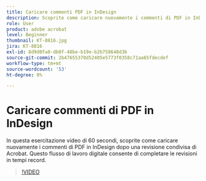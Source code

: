 ```yaml
---
title: Caricare commenti PDF in InDesign
description: Scoprite come caricare nuovamente i commenti di PDF in InDesign dopo una revisione condivisa di Acrobat
role: User
product: adobe acrobat
level: Beginner
thumbnail: KT-8816.jpg
jira: KT-8816
exl-id: 8d9d0fa8-db0f-48be-b19e-b2b758648d3b
source-git-commit: 2b47655370d52405e5773f0358c71aa65fdecdef
workflow-type: tm+mt
source-wordcount: '53'
ht-degree: 0%

---
```


# Caricare commenti di PDF in InDesign

In questa esercitazione video di 60 secondi, scoprite come caricare nuovamente i commenti di PDF in InDesign dopo una revisione condivisa di Acrobat. Questo flusso di lavoro digitale consente di completare le revisioni in tempi record.

>[!VIDEO](https://video.tv.adobe.com/v/336907?quality=12&learn=on&hidetitle=true)
